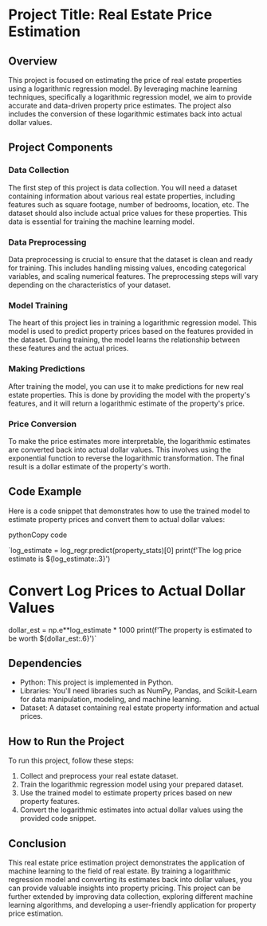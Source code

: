 Project Title: Real Estate Price Estimation
===========================================

Overview
--------

This project is focused on estimating the price of real estate properties using a logarithmic regression model. By leveraging machine learning techniques, specifically a logarithmic regression model, we aim to provide accurate and data-driven property price estimates. The project also includes the conversion of these logarithmic estimates back into actual dollar values.

Project Components
------------------

### Data Collection

The first step of this project is data collection. You will need a dataset containing information about various real estate properties, including features such as square footage, number of bedrooms, location, etc. The dataset should also include actual price values for these properties. This data is essential for training the machine learning model.

### Data Preprocessing

Data preprocessing is crucial to ensure that the dataset is clean and ready for training. This includes handling missing values, encoding categorical variables, and scaling numerical features. The preprocessing steps will vary depending on the characteristics of your dataset.

### Model Training

The heart of this project lies in training a logarithmic regression model. This model is used to predict property prices based on the features provided in the dataset. During training, the model learns the relationship between these features and the actual prices.

### Making Predictions

After training the model, you can use it to make predictions for new real estate properties. This is done by providing the model with the property's features, and it will return a logarithmic estimate of the property's price.

### Price Conversion

To make the price estimates more interpretable, the logarithmic estimates are converted back into actual dollar values. This involves using the exponential function to reverse the logarithmic transformation. The final result is a dollar estimate of the property's worth.

Code Example
------------

Here is a code snippet that demonstrates how to use the trained model to estimate property prices and convert them to actual dollar values:

pythonCopy code

`log_estimate = log_regr.predict(property_stats)[0]
print(f'The log price estimate is ${log_estimate:.3}')

# Convert Log Prices to Actual Dollar Values
dollar_est = np.e**log_estimate * 1000
print(f'The property is estimated to be worth ${dollar_est:.6}')`

Dependencies
------------

-   Python: This project is implemented in Python.
-   Libraries: You'll need libraries such as NumPy, Pandas, and Scikit-Learn for data manipulation, modeling, and machine learning.
-   Dataset: A dataset containing real estate property information and actual prices.

How to Run the Project
----------------------

To run this project, follow these steps:

1.  Collect and preprocess your real estate dataset.
2.  Train the logarithmic regression model using your prepared dataset.
3.  Use the trained model to estimate property prices based on new property features.
4.  Convert the logarithmic estimates into actual dollar values using the provided code snippet.

Conclusion
----------

This real estate price estimation project demonstrates the application of machine learning to the field of real estate. By training a logarithmic regression model and converting its estimates back into dollar values, you can provide valuable insights into property pricing. This project can be further extended by improving data collection, exploring different machine learning algorithms, and developing a user-friendly application for property price estimation.
